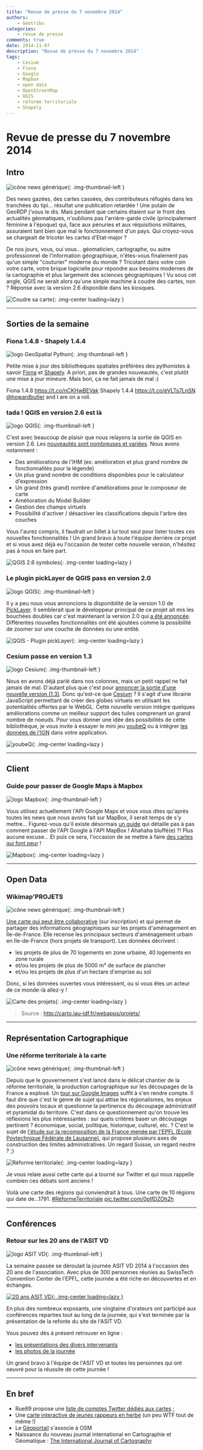 ```yaml
---
title: "Revue de presse du 7 novembre 2014"
authors:
    - Geotribu
categories:
    - revue de presse
comments: true
date: 2014-11-07
description: "Revue de presse du 7 novembre 2014"
tags:
    - Cesium
    - Fiona
    - Google
    - Mapbox
    - open data
    - OpenStreetMap
    - QGIS
    - réforme territoriale
    - Shapely
---
```


# Revue de presse du 7 novembre 2014

## Intro

![icône news générique](https://cdn.geotribu.fr/img/internal/icons-rdp-news/news.png "News"){: .img-thumbnail-left }

Des news gazées, des cartes cassées, des contributeurs réfugiés dans les tranchées du tipi... résultat une publication retardée ! Une putain de GeoRDP j'vous le dis. Mais pendant que certains étaient sur le front des actualités géomatiques, n'oublions pas l'arrière-garde civile (principalement féminine à l'époque) qui, face aux pénuries et aux réquisitions militaires, assuraient tant bien que mal le fonctionnement d'un pays. Qui croyez-vous se chargeait de tricoter les cartes d'Etat-major ?

De nos jours, vous, oui vous... géomaticien, cartographe, ou autre professionnel de l'information géographique, n'êtes-vous finalement pas qu'un simple "couturier" moderne du monde ? Tricotant dans votre coin votre carte, votre brique logicielle pour répondre aux besoins modernes de la cartographie et plus largement des sciences géographiques ! Vu sous cet angle, QGIS ne serait alors qu'une simple machine à coudre des cartes, non ? Réponse avec la version 2.6 disponible dans les kiosques.

![Coudre sa carte](https://cdn.geotribu.fr/img/articles-blog-rdp/capture-ecran/couture.jpg "Coudre sa carte"){: .img-center loading=lazy }

----

## Sorties de la semaine

### Fiona 1.4.8 - Shapely 1.4.4

![logo GeoSpatial Python](https://cdn.geotribu.fr/img/logos-icones/programmation/geospatial_python.png "logo GeoSpatial Python"){: .img-thumbnail-left }

Petite mise à jour des bibliothèques spatiales préférées des pythonistes à savoir [Fiona](https://pypi.python.org/pypi/Fiona) et [Shapely](https://pypi.python.org/pypi/Shapely). A priori, pas de grandes nouveautés, c'est plutôt une mise à jour mineure. Mais bon, ça ne fait jamais de mal :)

Fiona 1.4.8 <https://t.co/nCKHwBEVak> Shapely 1.4.4 <https://t.co/eVLTs7LnSN> [@howardbutler](https://twitter.com/howardbutler) and I are on a roll.

### tada ! QGIS en version 2.6 est là

![logo QGIS](https://cdn.geotribu.fr/img/logos-icones/logiciels_librairies/qgis.png "logo QGIS"){: .img-thumbnail-left }

C'est avec beaucoup de plaisir que nous relayons la sortie de QGIS en version 2.6. Les [nouveautés sont nombreuses et variées](https://www.qgis.org/en/site/forusers/visualchangelog260/index.html). Nous avons notamment :

- Des améliorations de l'IHM (ex: amélioration et plus grand nombre de fonctionnalités pour la légende)
- Un plus grand nombre de conditions disponibles pour le calculateur d'expression
- Un grand (très grand) nombre d'améliorations pour le composeur de carte
- Amélioration du Model Builder
- Gestion des champs virtuels
- Possibilité d'activer / désactiver les classifications depuis l'arbre des couches

Vous l'aurez compris, il faudrait un billet à lui tout seul pour lister toutes ces nouvelles fonctionnalités ! Un grand bravo à toute l'équipe derrière ce projet et si vous avez déjà eu l'occasion de tester cette nouvelle version, n'hésitez pas à nous en faire part.

![QGIS 2.6 symboles](https://cdn.geotribu.fr/img/articles-blog-rdp/capture-ecran/qgis_2-6_symbols.png "QGIS 2.6 symboles"){: .img-center loading=lazy }

### Le plugin pickLayer de QGIS pass en version 2.0

![logo QGIS](https://cdn.geotribu.fr/img/logos-icones/logiciels_librairies/qgis.png "logo QGIS"){: .img-thumbnail-left }

Il y a peu nous vous annoncions la disponibilité de la version 1.0 de [PickLayer](https://plugins.qgis.org/plugins/pickLayer/). Il semblerait que le développeur principal de ce projet ait mis les bouchées doubles car c'est maintenant la version 2.0 qui [a été annoncée](http://geogear.wordpress.com/2014/11/04/picklayer-v2-0/). Différentes nouvelles fonctionnalités ont été ajoutées comme la possibilité de zoomer sur une couche de données ou une entité.

![QGIS - Plugin pickLayer](https://cdn.geotribu.fr/img/articles-blog-rdp/capture-ecran/plv2.png "QGIS - Plugin pickLayer"){: .img-center loading=lazy }

### Cesium passe en version 1.3

![logo Cesium](https://cdn.geotribu.fr/img/logos-icones/logiciels_librairies/cesium.png "logo Cesium"){: .img-thumbnail-left }

Nous en avons déjà parlé dans nos colonnes, mais un petit rappel ne fait jamais de mal. D'autant plus que c'est pour [annoncer la sortie d'une nouvelle version (1.3)](http://cesiumjs.org/2014/11/03/Cesium-version-1.3-released/). Donc qu'est-ce que [Cesium](http://geotribu.net/taxonomy/term/568) ? Il s'agit d'une librairie JavaScript permettant de créer des globes virtuels en utilisant les potentialités offertes par le WebGL. Cette nouvelle version intègre quelques améliorations comme un meilleur support des tuiles comprenant un grand nombre de noeuds. Pour vous donner une idée des possibilités de cette bibliothèque, je vous invite à essayer le mini jeu [youbeQ](https://www.youbeq.com/) ou à intégrer [les données de l'IGN](http://cesiumjs.org/demos/ign.html) dans votre application.

![youbeQ](https://cdn.geotribu.fr/img/articles-blog-rdp/capture-ecran/youbeq_v2_cesium_4.jpeg "youbeQ"){: .img-center loading=lazy }

----

## Client

### Guide pour passer de Google Maps à Mapbox

![logo Mapbox](https://cdn.geotribu.fr/img/logos-icones/entreprises_association/mapbox.png "logo Mapbox"){: .img-thumbnail-left }

Vous utilisez actuellement l'API Google Maps et vous vous dites qu'après toutes les news que nous avons fait sur MapBox, il serait temps de s'y mettre... Figurez-vous qu'il existe désormais [un guide](https://www.mapbox.com/foundations/google-to-mapbox/) qui détaille pas à pas comment passer de l'API Google à l'API MapBox ! Ahahaha bluffé(e) ?! Plus aucune excuse... Et puis ce sera, l'occasion de se mettre à faire [des cartes qui font peur](https://www.mapbox.com/blog/happy-halloween-from-mapbox/) !

![Mapbox](https://cdn.geotribu.fr/img/articles-blog-rdp/capture-ecran/Mapbox_google.png "Mapbox"){: .img-center loading=lazy }

----

## Open Data

### Wikimap'PROJETS

![icône news générique](https://cdn.geotribu.fr/img/internal/icons-rdp-news/news.png "News Geotribu"){: .img-thumbnail-left }

[Une carte qui peut être collaborative](http://carto.iau-idf.fr/webapps/projets/#) (sur inscription) et qui permet de partager des informations géographiques sur les projets d'aménagement en Île-de-France. Elle recense les principaux secteurs d'aménagement urbain en Ile-de-France (hors projets de transport). Les données décrivent :

- les projets de plus de 70 logements en zone urbaine, 40 logements en zone rurale
- et/ou les projets de plus de 5000 m² de surface de plancher
- et/ou les projets de plus d'un hectare d'emprise au sol

Donc, si les données ouvertes vous intéressent, ou si vous êtes un acteur de ce monde-là allez-y !

![Carte des projets](https://cdn.geotribu.fr/img/articles-blog-rdp/capture-ecran/snapshot1_3.png "Carte des projets"){: .img-center loading=lazy }

> Source : <http://carto.iau-idf.fr/webapps/projets/>

----

## Représentation Cartographique

### Une réforme territoriale à la carte

![icône news générique](https://cdn.geotribu.fr/img/internal/icons-rdp-news/news.png "News Geotribu"){: .img-thumbnail-left }

Depuis que le gouvernement s'est lancé dans le délicat chantier de la réforme territoriale, la production cartographique sur les découpages de la France a explosé. Un [tour sur Google Images](https://www.google.fr/search?q=r%C3%A9forme+territorial&client=firefox-a&hs=LnS&rls=org.mozilla:fr:official&channel=fflb&source=lnms&tbm=isch&sa=X&ei=NIpgVNacONPtaJqjgdAJ&ved=0CAkQ_AUoAg&biw=1467&bih=699#rls=org.mozilla:fr:official&channel=fflb&tbm=isch&q=r%C3%A9forme+territoriale) suffit à s'en rendre compte. Il faut dire que c'est le genre de sujet qui attise les régionalismes, les enjeux des pouvoirs locaux et questionne la pertinence du découpage administratif et pyramidal du territoire. C'est dans ce questionnement qu'on trouve les réflexions les plus intéressantes : sur quels critères baser un découpage pertinent ? économique, social, politique, historique, culturel, etc. ? C'est le sujet de [l'étude sur la recomposition de la France menée par l'EPFL (Ecole Poytechnique Fédérale de Lausanne)](http://choros.epfl.ch/cms/lang/fr/pid/114761), qui propose plusieurs axes de construction des limites administratives. Un regard Suisse, un regard neutre ? ;)

![Réforme territoriale](https://cdn.geotribu.fr/img/articles-blog-rdp/divers/ReformeTerritoriale_EPFL.jpg "Réforme territoriale"){: .img-center loading=lazy }

Je vous relaie aussi cette carte qui a tourné sur Twitter et qui nous rappelle combien ces débats sont anciens !

Voilà une carte des régions qui conviendrait à tous. Une carte de 10 régions qui date de...1791. [#RéformeTerritoriale](https://twitter.com/hashtag/R%C3%A9formeTerritoriale?src=hash) [pic.twitter.com/0pIfDZOh2h](http://t.co/0pIfDZOh2h)

----

## Conférences

### Retour sur les 20 ans de l'ASIT VD

![logo ASIT VD](https://cdn.geotribu.fr/img/logos-icones/entreprises_association/asit_vd.png "logo ASIT VD"){: .img-thumbnail-left }

La semaine passée se déroulait la journée ASIT VD 2014 à l'occasion des 20 ans de l'association. Avec plus de 300 personnes réunies au SwissTech Convention Center de l'EPFL, cette journée a été riche en découvertes et en échanges.

[![20 ans ASIT VD](https://cdn.geotribu.fr/img/articles-blog-rdp/capture-ecran/20ans-asitvd.png "20 ans ASIT VD"){: .img-center loading=lazy }](http://20ans.asitvd.ch/)

En plus des nombreux exposants, une vingtaine d'orateurs ont participé aux conférences reparties tout au long de la journée, qui s'est terminée par la présentation de la refonte du site de l'ASIT VD.

Vous pouvez dès à présent retrouver en ligne :

- [les présentations des divers intervenants](http://20ans.asitvd.ch/#programme)
- [les photos de la journée](http://bit.ly/1uv3kER)

Un grand bravo à l'équipe de l'ASIT VD et toutes les personnes qui ont oeuvré pour la réussite de cette journée !

----

## En bref

- Rue89 propose une [liste de comptes Twitter dédiés aux cartes](http://rue89.nouvelobs.com/2014/11/02/cartographes-fous-donnees-profs-geo-les-comptes-a-suivre-255830) ;
- Une [carte interactive de jeunes rappeurs en herbe](http://www.lacarteauxrappeurs.fr/) (un peu WTF tout de même !)
- Le [Géoportail](http://eduscol.education.fr/histoire-geographie/actualites/actualites/article/cartographie-libre-sur-le-geoportail.html) s'associe à OSM
- Naissance du nouveau journal international en Cartographie et Géomatique : [The International Journal of Cartography](http://www.edmgr.com/tica/)
